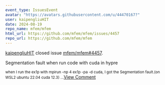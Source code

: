 ```yaml
---
event_type: IssuesEvent
avatar: "https://avatars.githubusercontent.com/u/44470167?"
user: kaipengliuHIT
date: 2024-08-19
repo_name: mfem/mfem
html_url: https://github.com/mfem/mfem/issues/4457
repo_url: https://github.com/mfem/mfem
---
```


<a href='https://github.com/kaipengliuHIT' target='_blank'>kaipengliuHIT</a> closed issue <a href='https://github.com/mfem/mfem/issues/4457' target='_blank'>mfem/mfem#4457</a>.

<p>Segmentation fault when run code with cuda in hypre</p><small>when I run the ex1p with mpirun -np 4 ex1p -pa -d cuda, I got the Segmentation fault.(on WSL2 ubuntu 22.04      cuda 12.3)...</small><a href='https://github.com/mfem/mfem/issues/4457' target='_blank'>View Comment</a>